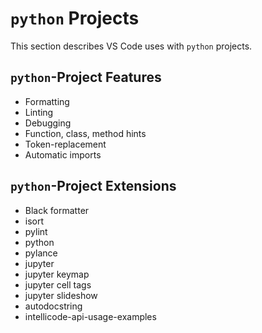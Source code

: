 # `python` Projects

This section describes VS Code uses with `python` projects.

## `python`-Project Features

- Formatting
- Linting
- Debugging
- Function, class, method hints
- Token-replacement
- Automatic imports

## `python`-Project Extensions

- Black formatter
- isort
- pylint
- python
- pylance
- jupyter
- jupyter keymap
- jupyter cell tags
- jupyter slideshow
- autodocstring
- intellicode-api-usage-examples
